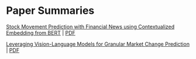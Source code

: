 # Paper Summaries

[Stock Movement Prediction with Financial News using Contextualized Embedding from BERT](https://github.com/upskilled-consulting/paper-summaries/blob/main/stock-movement-prediction-with-financial-news-using-contextualized-embedding-from-bert.md) | [PDF](https://github.com/upskilled-consulting/paper-summaries/blob/main/papers/2107.08721.pdf)

[Leveraging Vision-Language Models for Granular Market Change Prediction](https://github.com/upskilled-consulting/paper-summaries/blob/main/leveraging-vision-language-models-for-granular-market-change-prediction.md) | [PDF](https://github.com/upskilled-consulting/paper-summaries/blob/main/papers/2301.10166.pdf)
